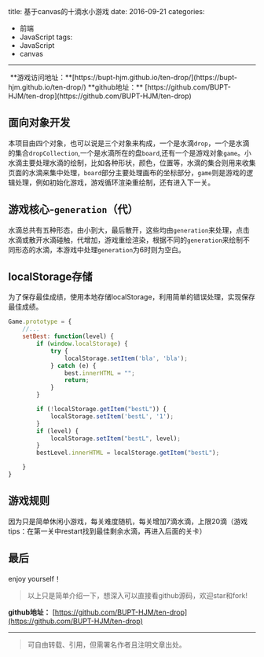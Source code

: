 title: 基于canvas的十滴水小游戏
date: 2016-09-21
categories:
  - 前端
  - JavaScript
tags:
  - JavaScript
  - canvas
---

<img src="http://7xp9v5.com1.z0.glb.clouddn.com/ten-drop.jpg" alt="">
<!--more-->
**游戏访问地址：**[https://bupt-hjm.github.io/ten-drop/](https://bupt-hjm.github.io/ten-drop/)
**github地址：** [https://github.com/BUPT-HJM/ten-drop](https://github.com/BUPT-HJM/ten-drop)

## **面向对象开发**
本项目由四个对象，也可以说是三个对象来构成，一个是水滴`drop`，一个是水滴的集合`dropCollection`,一个是水滴所在的盘`board`,还有一个是游戏对象`game`。小水滴主要处理水滴的绘制，比如各种形状，颜色，位置等，水滴的集合则用来收集页面的水滴来集中处理，`board`部分主要处理画布的坐标部分，`game`则是游戏的逻辑处理，例如初始化游戏，游戏循环渲染重绘制，还有进入下一关。

## **游戏核心-`generation`（代）**
水滴总共有五种形态，由小到大，最后散开，这些均由`generation`来处理，点击水滴或散开水滴碰触，代增加，游戏重绘渲染，根据不同的`generation`来绘制不同形态的水滴，本游戏中处理`generation`为6时则为空白。

## **localStorage存储**
为了保存最佳成绩，使用本地存储localStorage，利用简单的错误处理，实现保存最佳成绩。
``` javascript
Game.prototype = {
    //...
    setBest: function(level) {
        if (window.localStorage) {
            try {
                localStorage.setItem('bla', 'bla');
            } catch (e) {
                best.innerHTML = "";
                return;
            }
        }

        if (!localStorage.getItem("bestL")) {
            localStorage.setItem('bestL', '1');
        }
        if (level) {
            localStorage.setItem("bestL", level);
        }
        bestLevel.innerHTML = localStorage.getItem("bestL");

    }
}
```

## **游戏规则**
因为只是简单休闲小游戏，每关难度随机，每关增加7滴水滴，上限20滴（游戏tips：在第一关中restart找到最佳剩余水滴，再进入后面的关卡）

## **最后**
enjoy yourself！
>以上只是简单介绍一下，想深入可以直接看github源码，欢迎star和fork!

**github地址：** [https://github.com/BUPT-HJM/ten-drop](https://github.com/BUPT-HJM/ten-drop)



---

>可自由转载、引用，但需署名作者且注明文章出处。






